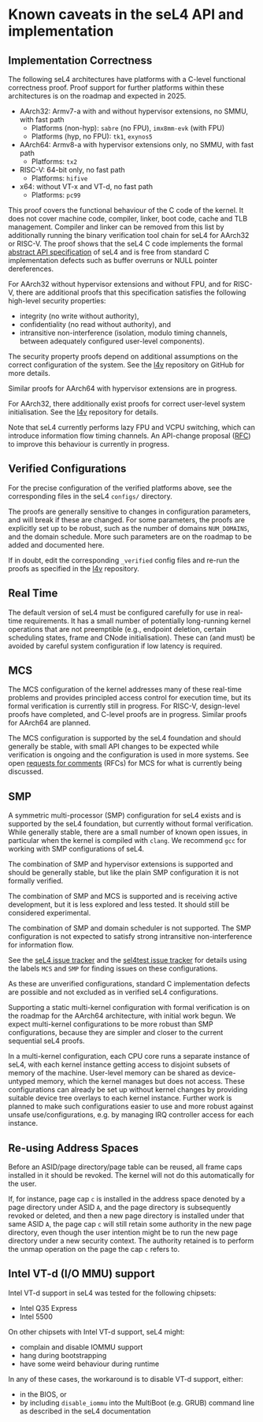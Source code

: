 <!--
    Copyright 2014, General Dynamics C4 Systems

    SPDX-License-Identifier: GPL-2.0-only
-->

# Known caveats in the seL4 API and implementation

## Implementation Correctness

The following seL4 architectures have platforms with a C-level functional
correctness proof. Proof support for further platforms within these
architectures is on the roadmap and expected in 2025.

- AArch32: Armv7-a with and without hypervisor extensions, no SMMU, with
  fast path
  - Platforms (non-hyp): `sabre` (no FPU), `imx8mm-evk` (with FPU)
  - Platforms (hyp, no FPU): `tk1`, `exynos5`
- AArch64: Armv8-a with hypervisor extensions only, no SMMU, with fast path
  - Platforms: `tx2`
- RISC-V: 64-bit only, no fast path
  - Platforms: `hifive`
- x64: without VT-x and VT-d, no fast path
  - Platforms: `pc99`

This proof covers the functional behaviour of the C code of the kernel. It does
not cover machine code, compiler, linker, boot code, cache and TLB management.
Compiler and linker can be removed from this list by additionally running the
binary verification tool chain for seL4 for AArch32 or RISC-V. The proof shows
that the seL4 C code implements the formal [abstract API specification][ASpec]
of seL4 and is free from standard C implementation defects such as buffer
overruns or NULL pointer dereferences.

For AArch32 without hypervisor extensions and without FPU, and for RISC-V, there
are additional proofs that this specification satisfies the following high-level
security properties:

- integrity (no write without authority),
- confidentiality (no read without authority), and
- intransitive non-interference (isolation, modulo timing channels, between
  adequately configured user-level components).

The security property proofs depend on additional assumptions on the correct
configuration of the system. See the [l4v] repository on GitHub for more
details.

Similar proofs for AArch64 with hypervisor extensions are in progress.

For AArch32, there additionally exist proofs for correct user-level system
initialisation. See the [l4v] repository for details.

Note that seL4 currently performs lazy FPU and VCPU switching, which can
introduce information flow timing channels. An API-change proposal ([RFC]) to
improve this behaviour is currently in progress.

## Verified Configurations

For the precise configuration of the verified platforms above, see the
corresponding files in the seL4 `configs/` directory.

The proofs are generally sensitive to changes in configuration parameters, and
will break if these are changed. For some parameters, the proofs are explicitly
set up to be robust, such as the number of domains `NUM_DOMAINS`, and the domain
schedule. More such parameters are on the roadmap to be added and documented
here.

If in doubt, edit the corresponding `_verified` config files and re-run the
proofs as specified in the [l4v] repository.

## Real Time

The default version of seL4 must be configured carefully for use in real-time
requirements. It has a small number of potentially long-running kernel
operations that are not preemptible (e.g., endpoint deletion, certain
scheduling states, frame and CNode initialisation). These can (and must) be
avoided by careful system configuration if low latency is required.

## MCS

The MCS configuration of the kernel addresses many of these real-time problems
and provides principled access control for execution time, but its formal
verification is currently still in progress. For RISC-V, design-level proofs
have completed, and C-level proofs are in progress. Similar proofs for AArch64
are planned.

The MCS configuration is supported by the seL4 foundation and should generally
be stable, with small API changes to be expected while verification is ongoing
and the configuration is used in more systems. See open [requests for
comments][RFC] (RFCs) for MCS for what is currently being discussed.

## SMP

A symmetric multi-processor (SMP) configuration for seL4 exists and is supported
by the seL4 foundation, but currently without formal verification. While
generally stable, there are a small number of known open issues, in particular
when the kernel is compiled with `clang`. We recommend `gcc` for working with
SMP configurations of seL4.

The combination of SMP and hypervisor extensions is supported and should be
generally stable, but like the plain SMP configuration it is not formally
verified.

The combination of SMP and MCS is supported and is receiving active development,
but it is less explored and less tested. It should still be considered
experimental.

The combination of SMP and domain scheduler is not supported. The SMP
configuration is not expected to satisfy strong intransitive non-interference
for information flow.

See the [seL4 issue tracker][issues] and the [sel4test issue tracker][sel4test
issues] for details using the labels `MCS` and `SMP` for finding issues on these
configurations.

As these are unverified configurations, standard C implementation defects are
possible and not excluded as in verified seL4 configurations.

Supporting a static multi-kernel configuration with formal verification is on
the roadmap for the AArch64 architecture, with initial work begun. We expect
multi-kernel configurations to be more robust than SMP configurations, because
they are simpler and closer to the current sequential seL4 proofs.

In a multi-kernel configuration, each CPU core runs a separate instance of seL4,
with each kernel instance getting access to disjoint subsets of memory of the
machine. User-level memory can be shared as device-untyped memory, which the
kernel manages but does not access. These configurations can already be set up
without kernel changes by providing suitable device tree overlays to each kernel
instance. Further work is planned to make such configurations easier to use and
more robust against unsafe use/configurations, e.g. by managing IRQ controller
access for each instance.

## Re-using Address Spaces

Before an ASID/page directory/page table can be reused, all frame caps
installed in it should be revoked. The kernel will not do this automatically
for the user.

If, for instance, page cap `c` is installed in the address space denoted by a
page directory under ASID `A`, and the page directory is subsequently revoked or
deleted, and then a new page directory is installed under that same ASID `A`,
the page cap `c` will still retain some authority in the new page directory,
even though the user intention might be to run the new page directory under a
new security context. The authority retained is to perform the unmap operation
on the page the cap `c` refers to.

## Intel VT-d (I/O MMU) support

Intel VT-d support in seL4 was tested for the following chipsets:

- Intel Q35 Express
- Intel 5500

On other chipsets with Intel VT-d support, seL4 might:

- complain and disable IOMMU support
- hang during bootstrapping
- have some weird behaviour during runtime

In any of these cases, the workaround is to disable VT-d support, either:

- in the BIOS, or
- by including `disable_iommu` into the MultiBoot (e.g. GRUB) command line
  as described in the seL4 documentation

[l4v]: https://github.com/seL4/l4v
[RFC]: https://github.com/seL4/rfcs
[issues]: https://github.com/seL4/seL4/issues/
[sel4test issues]: https://github.com/seL4/sel4test/issues/
[ASpec]: https://github.com/seL4/l4v/blob/master/spec/abstract
